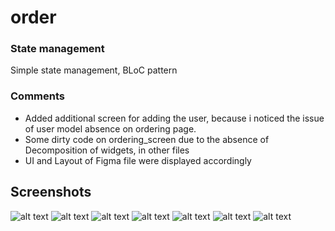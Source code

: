 # order

### State management
Simple state management, BLoC pattern
### Comments
- Added additional screen for adding the user, because i noticed the issue of user model absence on ordering page.
- Some dirty code on ordering_screen due to the absence of Decomposition of widgets, in other files
- UI and Layout of Figma file were displayed accordingly


## Screenshots
![alt text](https://github.com/Evolutemaker/order/blob/main/assets/screenshots/add_address.png)
![alt text](https://github.com/Evolutemaker/order/blob/main/assets/screenshots/add_address2.png)
![alt text](https://github.com/Evolutemaker/order/blob/main/assets/screenshots/add_user.png)
![alt text](https://github.com/Evolutemaker/order/blob/main/assets/screenshots/calendar.png)
![alt text](https://github.com/Evolutemaker/order/blob/main/assets/screenshots/home.png)
![alt text](https://github.com/Evolutemaker/order/blob/main/assets/screenshots/ordering2.png)
![alt text](https://github.com/Evolutemaker/order/blob/main/assets/screenshots/select_address.png)
